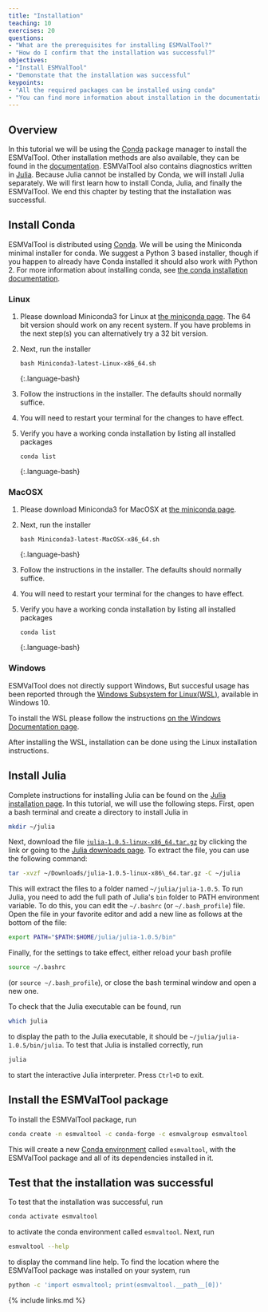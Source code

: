 ```yaml
---
title: "Installation"
teaching: 10
exercises: 20
questions:
- "What are the prerequisites for installing ESMValTool?"
- "How do I confirm that the installation was successful?"
objectives:
- "Install ESMValTool"
- "Demonstate that the installation was successful"
keypoints:
- "All the required packages can be installed using conda"
- "You can find more information about installation in the documentation"
---
```

## Overview

In this tutorial we will be using the [Conda](https://conda.io/projects/conda/en/latest/index.html)
package manager to install the ESMValTool.
Other installation methods are also available, they can be found in the
[documentation](https://docs.esmvaltool.org/en/latest/quickstart/installation.html).
ESMValTool also contains diagnostics written in [Julia](https://julialang.org/).
Because Julia cannot be installed by Conda, we will install Julia separately.
We will first learn how to install Conda, Julia, and finally the ESMValTool.
We end this chapter by testing that the installation was successful.

## Install Conda

ESMValTool is distributed using [Conda](https://conda.io/). We will be using the Miniconda minimal installer for conda. We suggest a Python 3 based installer, though if you happen to already have Conda installed it should also work with Python 2. For more information about installing conda, see [the conda installation documentation](https://docs.conda.io/projects/conda/en/latest/user-guide/install/index.html).

### Linux

1.  Please download Miniconda3 for Linux at [the miniconda page](https://docs.conda.io/en/latest/miniconda.html). The 64 bit version should work on any recent system. If you have problems in the next step(s) you can alternatively try a 32 bit version.

2.  Next, run the installer

    ~~~
    bash Miniconda3-latest-Linux-x86_64.sh
    ~~~
    {:.language-bash}

3.  Follow the instructions in the installer. The defaults should normally suffice.

4.  You will need to restart your terminal for the changes to have effect.

5.  Verify you have a working conda installation by listing all installed packages

    ~~~
    conda list
    ~~~
    {:.language-bash}

### MacOSX

1.  Please download Miniconda3 for MacOSX at [the miniconda page](https://docs.conda.io/en/latest/miniconda.html). 

2.  Next, run the installer

    ~~~
    bash Miniconda3-latest-MacOSX-x86_64.sh
    ~~~
    {:.language-bash}

3.  Follow the instructions in the installer. The defaults should normally suffice.

4.  You will need to restart your terminal for the changes to have effect.

5.  Verify you have a working conda installation by listing all installed packages

    ~~~
    conda list
    ~~~
    {:.language-bash}

### Windows

ESMValTool does not directly support Windows, But succesful usage has been reported through the [Windows Subsystem for Linux(WSL)](https://docs.microsoft.com/en-us/windows/wsl/), available in Windows 10.

To install the WSL please follow the instructions [on the Windows Documentation page](https://docs.microsoft.com/en-us/windows/wsl/install-win10).

After installing the WSL, installation can be done using the Linux installation instructions.

## Install Julia

Complete instructions for installing Julia can be found on the
[Julia installation page](https://julialang.org/downloads/platform/#linux_and_freebsd).
In this tutorial, we will use the following steps.
First, open a bash terminal and create a directory to install Julia in
```bash
mkdir ~/julia
```
Next, download the file
[`julia-1.0.5-linux-x86_64.tar.gz`](https://julialang-s3.julialang.org/bin/linux/x64/1.0/julia-1.0.5-linux-x86_64.tar.gz)
by clicking the link or going to the [Julia downloads page](https://julialang.org/downloads/).
To extract the file, you can use the following command:
```bash
tar -xvzf ~/Downloads/julia-1.0.5-linux-x86\_64.tar.gz -C ~/julia
```
This will extract the files to a folder named `~/julia/julia-1.0.5`.
To run Julia, you need to add the full path of Julia's `bin` folder to PATH environment variable.
To do this, you can edit the `~/.bashrc` (or `~/.bash_profile`) file.
Open the file in your favorite editor and add a new line as follows at the bottom of the file:
```bash
export PATH="$PATH:$HOME/julia/julia-1.0.5/bin"
```
Finally, for the settings to take effect, either reload your bash profile
```bash
source ~/.bashrc
```
(or `source ~/.bash_profile`), or close the bash terminal window and open a new one.

To check that the Julia executable can be found, run
```bash
which julia
```
to display the path to the Julia executable, it should be `~/julia/julia-1.0.5/bin/julia`.
To test that Julia is installed correctly, run
```bash
julia
```
to start the interactive Julia interpreter. Press `Ctrl+D` to exit.

## Install the ESMValTool package

To install the ESMValTool package, run
```bash
conda create -n esmvaltool -c conda-forge -c esmvalgroup esmvaltool
```
This will create a new
[Conda environment](https://docs.conda.io/projects/conda/en/latest/user-guide/tasks/manage-environments.html)
called `esmvaltool`, with the ESMValTool package and all of its dependencies installed in it.

## Test that the installation was successful

To test that the installation was successful, run
```bash
conda activate esmvaltool
```
to activate the conda environment called `esmvaltool`.
Next, run
```bash
esmvaltool --help
```
to display the command line help.
To find the location where the ESMValTool package was installed on your system, run
```bash
python -c 'import esmvaltool; print(esmvaltool.__path__[0])'
```

{% include links.md %}
